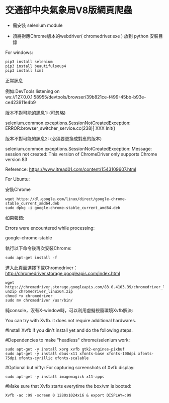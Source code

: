 # 交通部中央氣象局V8版網頁爬蟲


* 需安裝 selenium module

* 須將對應Chrome版本的webdriver( chromedriver.exe ) 放到 python 安裝目錄 

For windows:

    pip3 install selenium
    pip3 install beautifulsoup4
    pip3 install lxml

正常訊息

例如:DevTools listening on ws://127.0.0.1:58955/devtools/browser/39b821ce-f499-45bb-b93e-ce423911e4b9 

版本不對可能的訊息1: (可忽略)

selenium.common.exceptions.SessionNotCreatedException: ERROR:browser_switcher_service.cc(238)] XXX Init()

版本不對可能的訊息2: (必須要更換成對應的版本)

selenium.common.exceptions.SessionNotCreatedException: Message: session not created: This version of ChromeDriver only supports Chrome version 83

Reference:
https://www.itread01.com/content/1543109607.html


For Ubuntu:

安裝Chrome

    wget https://dl.google.com/linux/direct/google-chrome-stable_current_amd64.deb
    sudo dpkg -i google-chrome-stable_current_amd64.deb

如果報錯:

Errors were encountered while processing:

 google-chrome-stable
 
執行以下命令後再次安裝Chrome:

    sudo apt-get install -f


進入此頁面選擇下載Chromedriver：http://chromedriver.storage.googleapis.com/index.html

    wget https://chromedriver.storage.googleapis.com/83.0.4103.39/chromedriver_linux64.zip
    unzip chromedriver_linux64.zip
    chmod +x chromedriver
    sudo mv chromedriver /usr/bin/
   


純console，沒有X-window時，可以利用虛擬視窗環境Xvfb解決:

You can try with Xvfb. it does not require additional hardwares.

#Install Xvfb if you din't install yet and do the following steps.

#Dependencies to make "headless" chrome/selenium work:

    sudo apt-get -y install xorg xvfb gtk2-engines-pixbuf 
    sudo apt-get -y install dbus-x11 xfonts-base xfonts-100dpi xfonts-75dpi xfonts-cyrillic xfonts-scalable

#Optional but nifty: For capturing screenshots of Xvfb display:

    sudo apt-get -y install imagemagick x11-apps

#Make sure that Xvfb starts everytime the box/vm is booted:

    Xvfb -ac :99 -screen 0 1280x1024x16 & export DISPLAY=:99
